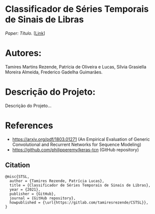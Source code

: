 # Classificador de Séries Temporais de Sinais de Libras

*Paper: Título.* [[Link]()]

# Autores:
Tamires Martins Rezende, Patrícia de Oliveira e Lucas, Sílvia Grasiella Moreira Almeida, Frederico Gadelha Guimarães.


# Descrição do Projeto:

Descrição do Projeto...


# References
- https://arxiv.org/pdf/1803.01271 (An Empirical Evaluation of Generic Convolutional and Recurrent Networks
for Sequence Modeling)
- https://github.com/philipperemy/keras-tcn (GitHub repository)


## Citation

```
@misc{STSL,
  author = {Tamires Rezende, Patrícia Lucas},
  title = {Classificador de Séries Temporais de Sinais de Libras},
  year = {2021},
  publisher = {GitHub},
  journal = {GitHub repository},
  howpublished = {\url{https://gitlab.com/tamiresrezende/CSTSL}},
}
```
